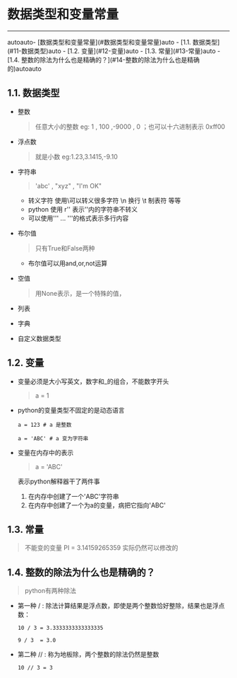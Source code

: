 #  数据类型和变量常量
---
<!-- TOC -->autoauto- [数据类型和变量常量](#数据类型和变量常量)auto    - [1.1. 数据类型](#11-数据类型)auto    - [1.2. 变量](#12-变量)auto    - [1.3. 常量](#13-常量)auto    - [1.4. 整数的除法为什么也是精确的？](#14-整数的除法为什么也是精确的)autoauto<!-- /TOC -->
## 1.1. 数据类型

- 整数 
    > 任意大小的整数 eg: 1 , 100 ,-9000 , 0 ；也可以十六进制表示 0xff00
- 浮点数
    > 就是小数 eg:1.23,3.1415,-9.10
- 字符串
    > 'abc' ,  "xyz" , "I'm OK"   

    - 转义字符 使用\可以转义很多字符 \n 换行 \t 制表符 等等
    - python 使用 r'' 表示''内的字符串不转义 
    - 可以使用''' ... '''的格式表示多行内容
- 布尔值
    > 只有True和False两种
    - 布尔值可以用and,or,not运算
- 空值
    > 用None表示，是一个特殊的值，
- 列表
- 字典
- 自定义数据类型

## 1.2. 变量
- 变量必须是大小写英文，数字和_的组合，不能数字开头
    > a = 1
- python的变量类型不固定的是动态语言

  ```
  a = 123 # a 是整数
  
  a = 'ABC' # a 变为字符串
  ```
- 变量在内存中的表示
    > a = 'ABC'  

    表示python解释器干了两件事 
    1. 在内存中创建了一个'ABC'字符串
    2. 在内存中创建了一个为a的变量，病把它指向'ABC'

## 1.3. 常量
   >  不能变的变量  PI = 3.14159265359  实际仍然可以修改的

## 1.4. 整数的除法为什么也是精确的？

> python有两种除法
- 第一种 / :  除法计算结果是浮点数，即使是两个整数恰好整除，结果也是浮点数：

   ```
   10 / 3 = 3.3333333333333335

   9 / 3  = 3.0
   ```
- 第二种 // : 称为地板除，两个整数的除法仍然是整数

   ```
   10 // 3 = 3
   ```
